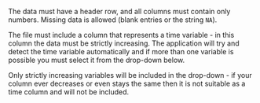 The data must have a header row, and all columns must contain only numbers.  Missing data is allowed (blank entries or the string `NA`).

The file must include a column that represents a time variable - in this column the data must be strictly increasing.  The application will try and detect the time variable automatically and if more than one variable is possible you must select it from the drop-down below.

Only strictly increasing variables will be included in the drop-down - if your column ever decreases or even stays the same then it is not suitable as a time column and will not be included.

